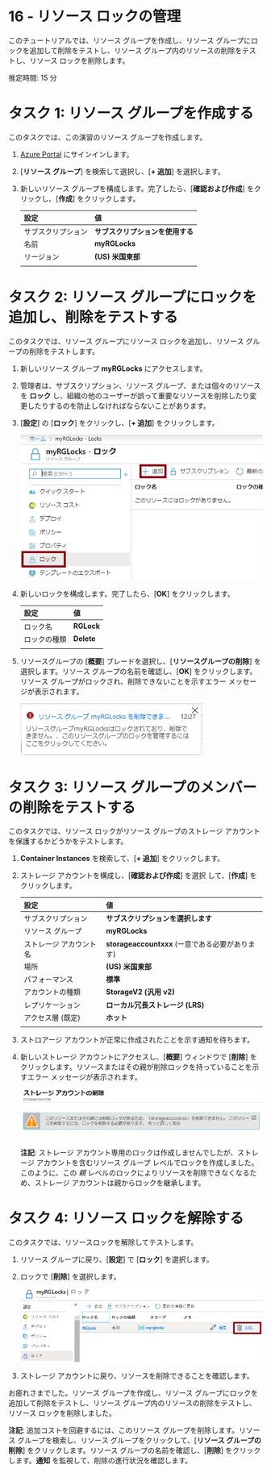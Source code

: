 ﻿---
wts:
    title: '16 - リソース ロックの管理'
    module: 'モジュール 03 - セキュリティ、プライバシー、コンプライアンス、および信頼性'
---
# 16 - リソース ロックの管理

このチュートリアルでは、リソース グループを作成し、リソース グループにロックを追加して削除をテストし、リソース グループ内のリソースの削除をテストし、リソース ロックを削除します。 

推定時間: 15 分

# タスク 1: リソース グループを作成する

このタスクでは、この演習のリソース グループを作成します。 

1. [Azure Portal](https://portal.azure.com) にサインインします。

2. [**リソース グループ**] を検索して選択し、[**+ 追加**] を選択します。

3. 新しいリソース グループを構成します。完了したら、[**確認および作成**] をクリックし、[**作成**] をクリックします。 

    | 設定 | 値 |
    | -- | -- |
    | サブスクリプション | **サブスクリプションを使用する** |
    | 名前 | **myRGLocks** |
    | リージョン | **(US) 米国東部** |
    | | |

# タスク 2:  リソース グループにロックを追加し、削除をテストする

このタスクでは、リソース グループにリソース ロックを追加し、リソース グループの削除をテストします。 

1. 新しいリソース グループ **myRGLocks** にアクセスします。 

2. 管理者は、サブスクリプション、リソース グループ、または個々のリソースを **ロック** し、組織の他のユーザーが誤って重要なリソースを削除したり変更したりするのを防止しなければならないことがあります。 

3. [**設定**] の [**ロック**] をクリックし、[**+ 追加**] をクリックします。 

    ![[ロック] ウィンドウが表示されている locksrg リソース グループのスクリーンショット。](../images/1601.png)

4. 新しいロックを構成します。完了したら、[**OK**] をクリックします。 

    | 設定 | 値 |
    | -- | -- |
    | ロック名 | **RGLock** |
    | ロックの種類 | **Delete** |
    | | |

5. リソースグループの [**概要**] ブレードを選択し、[**リソースグループの削除**] を選択します。リソース グループの名前を確認し、[**OK**] をクリックします。リソース グループがロックされ、削除できないことを示すエラー メッセージが表示されます。

    ![削除ロックに失敗したスクリーンショット。](../images/1602.png)

# タスク 3: リソース グループのメンバーの削除をテストする

このタスクでは、リソース ロックがリソース グループのストレージ アカウントを保護するかどうかをテストします。 

1. **Container Instances** を検索して、[**+ 追加**] をクリックします。 

2. ストレージ アカウントを構成し、[**確認および作成**] を選択 して、[**作成**] をクリックします。


    | 設定 | 値 | 
    | --- | --- |
    | サブスクリプション | **サブスクリプションを選択します** |
    | リソース グループ | **myRGLocks** |
    | ストレージ アカウント名 | **storageaccountxxx** (一意である必要があります) |
    | 場所 | **(US) 米国東部**  |
    | パフォーマンス | **標準** |
    | アカウントの種類 | **StorageV2 (汎用 v2)** |
    | レプリケーション | **ローカル冗長ストレージ (LRS)** |
    | アクセス層 (既定) | **ホット** |
    | | |

3.  ストロアージ アカウントが正常に作成されたことを示す通知を待ちます。 

4. 新しいストレージ アカウントにアクセスし、[**概要**] ウィンドウで [**削除**] をクリックします。リソースまたはその親が削除ロックを持っていることを示すエラー メッセージが表示されます。 

    ![ストレージ アカウントの削除中にエラーが発生した場合のスクリーンショット。](../images/1603.png)

    **注記**: ストレージ アカウント専用のロックは作成しませんでしたが、ストレージ アカウントを含むリソース グループ レベルでロックを作成しました。このように、この *親* レベルのロックによりリソースを削除できなくなるため、ストレージ アカウントは親からロックを継承します。

# タスク 4: リソース ロックを解除する

このタスクでは、リソースロックを解除してテストします。 

1. リソース グループに戻り、[**設定**] で [**ロック**] を選択します。
    
2. ロックで [**削除**] を選択します。  

    ![[削除] アイコンが強調表示されたロックのスクリーンショット。](../images/1604.png)

3. ストレージ アカウントに戻り、リソースを削除できることを確認します。

お疲れさまでした。リソース グループを作成し、リソース グループにロックを追加して削除をテストし、リソース グループ内のリソースの削除をテストし、リソース ロックを削除しました。 

**注記**: 追加コストを回避するには、このリソース グループを削除します。リソース グループを検索し、リソース グループをクリックして、[**リソース グループの削除**] をクリックします。リソース グループの名前を確認し、[**削除**] をクリックします。**通知** を監視して、削除の進行状況を確認します。